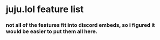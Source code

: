 # juju.lol feature list
### not all of the features fit into discord embeds, so i figured it would be easier to put them all here.
